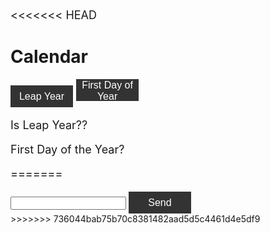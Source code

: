 <<<<<<< HEAD
<h1>Calendar</h1>

<button onclick="isLeapYear()">Leap Year</button>
<button onclick="firstDayOfYear()">First Day of Year</button>

<p>Is Leap Year??</p>
<p id="answer"></p>

<p>First Day of the Year?</p>
<p id="answer2"></p>



<script>
  
  function isLeapYear() {
    let yearInput = prompt("Year?");

    const urlStart = "https://hetvitrivedi.tk/api/calendar/";
      let url = urlStart + "isLeapYear/" + yearInput;

    console.log(url); 

    fetch(url)
      .then(res => res.json())
      .then(data => {
        console.log(data);
        
        document.getElementById("answer").innerHTML = data.result; 
      
      })
      
  }

  function firstDayOfYear() {
    let yearFirst = prompt("Year?");

    const urlStart = "https://hetvitrivedi.tk/api/calendar/";
      let url = urlStart + "firstDayOfYear/" + yearFirst;

    console.log(url); 

    fetch(url)
      .then(res => res.json())
      .then(data => {
        console.log(data);
        
        document.getElementById("answer2").innerHTML = data.result; 
      
      })
      
  }
</script>

<style> 
button {
	width: 100px;
	height: 35px;
	font-size: 16px;
	background-color: #333;
	color: #fff;
	border: none;
	cursor: pointer;
}

p {
  font-size: 18px;
}
</style>
=======
<!DOCTYPE html>
<html lang="en">
  <head>
    <meta charset="UTF-8">
    <meta name="viewport" content="width=device-width, initial-scale=1.0">
    <meta http-equiv="X-UA-Compatible" content="ie=edge">
    <title>HTML 5 Boilerplate</title>
    <link rel="stylesheet" href="style.css">
  </head>
  <body>
    <input type="number" id="yearInput"></input>
    <button onclick="firstDayOfYear(document.getElementById('yearInput').value)">Send</button>
    <div id="year"></div>
    <div id="day"></div>
    <script>
        firstDayOfYear(2018)
        function firstDayOfYear(year){
            fetch("/api/calendar/firstDayOfYear/"+year, {"method": "GET"})
            // response is a RESTful "promise" on any successful fetch
            .then(response => {
            // check for response errors
            if (response.status !== 200) {
                error("GET API response failure: " + response.status)
                return;  // api failure
            }
            // valid response will have JSON data
            response.json().then(data => {
                console.log(data);
                document.getElementById("year").innerText = data.year;
                var dayOfWeek = "Sunday";
                if (data.firstDayOfYear == 1) {
                dayOfWeek = "Monday"
                }
                if (data.firstDayOfYear == 2) {
                dayOfWeek = "Tuesday"
                }
                if (data.firstDayOfYear == 3) {
                dayOfWeek = "Wednesday"
                }
                if (data.firstDayOfYear == 4) {
                dayOfWeek = "Thursday"
                }
                if (data.firstDayOfYear == 5) {
                dayOfWeek = "Friday"
                }
                if (data.firstDayOfYear == 6) {
                dayOfWeek = "Saturday"
                }
                document.getElementById("day").innerText = "The first day of " + data.year + " is a " + dayOfWeek;
            })
            })
            // catch fetch errors (ie Nginx ACCESS to server blocked)
            .catch(err => {
            error(err + " " );
            });
        }
    </script>
  </body>
</html>
>>>>>>> 736044bab75b70c8381482aad5d5c4461d4e5df9
